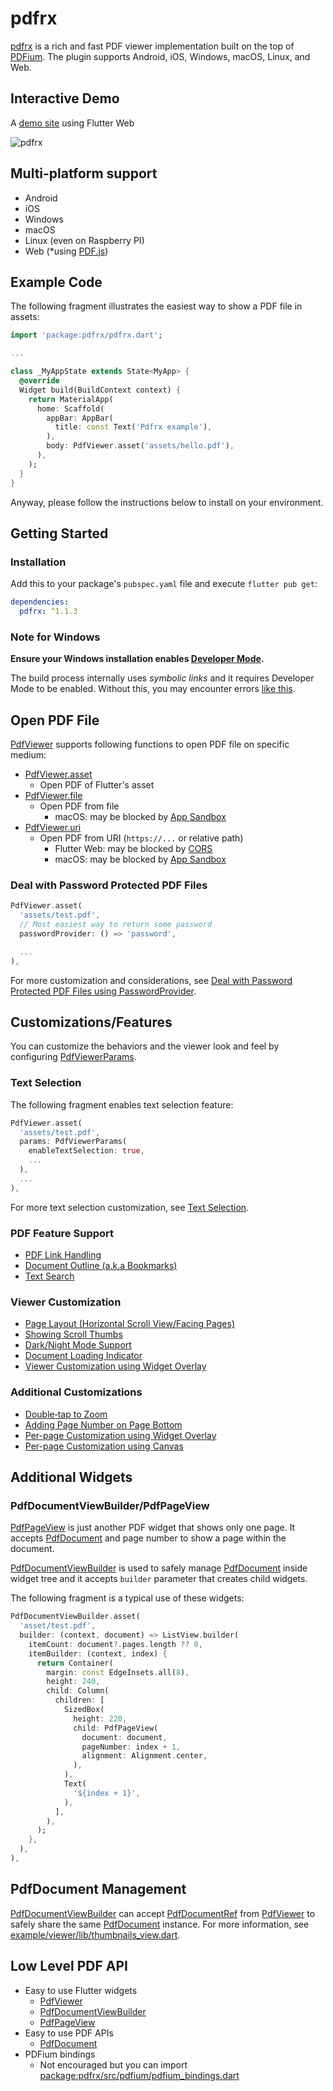 # pdfrx

[pdfrx](https://pub.dartlang.org/packages/pdfrx) is a rich and fast PDF viewer implementation built on the top of [PDFium](https://pdfium.googlesource.com/pdfium/).
The plugin supports Android, iOS, Windows, macOS, Linux, and Web.

## Interactive Demo

A [demo site](https://espresso3389.github.io/pdfrx/) using Flutter Web

![pdfrx](https://github.com/espresso3389/pdfrx/assets/1311400/b076ac0b-e2cb-48f0-8772-9891537ade7b)

## Multi-platform support

- Android
- iOS
- Windows
- macOS
- Linux (even on Raspberry PI)
- Web (\*using [PDF.js](https://mozilla.github.io/pdf.js/))

## Example Code

The following fragment illustrates the easiest way to show a PDF file in assets:

```dart
import 'package:pdfrx/pdfrx.dart';

...

class _MyAppState extends State<MyApp> {
  @override
  Widget build(BuildContext context) {
    return MaterialApp(
      home: Scaffold(
        appBar: AppBar(
          title: const Text('Pdfrx example'),
        ),
        body: PdfViewer.asset('assets/hello.pdf'),
      ),
    );
  }
}
```

Anyway, please follow the instructions below to install on your environment.

## Getting Started

### Installation

Add this to your package's `pubspec.yaml` file and execute `flutter pub get`:

```yaml
dependencies:
  pdfrx: ^1.1.3
```

### Note for Windows

**Ensure your Windows installation enables [Developer Mode](https://learn.microsoft.com/en-us/windows/apps/get-started/enable-your-device-for-development#activate-developer-mode).**

The build process internally uses *symbolic links* and it requires Developer Mode to be enabled.
Without this, you may encounter errors [like this](https://github.com/espresso3389/pdfrx/issues/34).

## Open PDF File

[PdfViewer](https://pub.dev/documentation/pdfrx/latest/pdfrx/PdfViewer-class.html) supports following functions to open PDF file on specific medium:

- [PdfViewer.asset](https://pub.dev/documentation/pdfrx/latest/pdfrx/PdfViewer/PdfViewer.asset.html)
  - Open PDF of Flutter's asset
- [PdfViewer.file](https://pub.dev/documentation/pdfrx/latest/pdfrx/PdfViewer/PdfViewer.file.html)
  - Open PDF from file
    - macOS: may be blocked by [App Sandbox](https://github.com/espresso3389/pdfrx/wiki/macOS:-Deal-with-App-Sandbox)
- [PdfViewer.uri](https://pub.dev/documentation/pdfrx/latest/pdfrx/PdfViewer/PdfViewer.uri.html)
  - Open PDF from URI (`https://...` or relative path)
    - Flutter Web: may be blocked by [CORS](https://developer.mozilla.org/en-US/docs/Web/HTTP/CORS)
    - macOS: may be blocked by [App Sandbox](https://github.com/espresso3389/pdfrx/wiki/macOS:-Deal-with-App-Sandbox)

### Deal with Password Protected PDF Files

```dart
PdfViewer.asset(
  'assets/test.pdf',
  // Most easiest way to return some password
  passwordProvider: () => 'password',

  ...
),
```

For more customization and considerations, see [Deal with Password Protected PDF Files using PasswordProvider](https://github.com/espresso3389/pdfrx/wiki/Deal-with-Password-Protected-PDF-Files-using-PasswordProvider).

## Customizations/Features

You can customize the behaviors and the viewer look and feel by configuring [PdfViewerParams](https://pub.dev/documentation/pdfrx/latest/pdfrx/PdfViewerParams-class.html).

### Text Selection

The following fragment enables text selection feature:

```dart
PdfViewer.asset(
  'assets/test.pdf',
  params: PdfViewerParams(
    enableTextSelection: true,
    ...
  ),
  ...
),
```

For more text selection customization, see [Text Selection](https://github.com/espresso3389/pdfrx/wiki/Text-Selection).

### PDF Feature Support

- [PDF Link Handling](https://github.com/espresso3389/pdfrx/wiki/PDF-Link-Handling)
- [Document Outline (a.k.a Bookmarks)](https://github.com/espresso3389/pdfrx/wiki/Document-Outline-(a.k.a-Bookmarks))
- [Text Search](https://github.com/espresso3389/pdfrx/wiki/Text-Search)

### Viewer Customization

- [Page Layout (Horizontal Scroll View/Facing Pages)](https://github.com/espresso3389/pdfrx/wiki/Page-Layout-Customization)
- [Showing Scroll Thumbs](https://github.com/espresso3389/pdfrx/wiki/Showing-Scroll-Thumbs)
- [Dark/Night Mode Support](https://github.com/espresso3389/pdfrx/wiki/Dark-Night-Mode-Support)
- [Document Loading Indicator](https://github.com/espresso3389/pdfrx/wiki/Document-Loading-Indicator)
- [Viewer Customization using Widget Overlay](https://pub.dev/documentation/pdfrx/latest/pdfrx/PdfViewerParams/viewerOverlayBuilder.html)

### Additional Customizations

- [Double‐tap to Zoom](https://github.com/espresso3389/pdfrx/wiki/Double%E2%80%90tap-to-Zoom)
- [Adding Page Number on Page Bottom](https://github.com/espresso3389/pdfrx/wiki/Adding-Page-Number-on-Page-Bottom)
- [Per-page Customization using Widget Overlay](https://pub.dev/documentation/pdfrx/latest/pdfrx/PdfViewerParams/pageOverlaysBuilder.html)
- [Per-page Customization using Canvas](https://pub.dev/documentation/pdfrx/latest/pdfrx/PdfViewerParams/pagePaintCallbacks.html)

## Additional Widgets

### PdfDocumentViewBuilder/PdfPageView

[PdfPageView](https://pub.dev/documentation/pdfrx/latest/pdfrx/PdfPageView-class.html) is just another PDF widget that shows only one page. It accepts [PdfDocument](https://pub.dev/documentation/pdfrx/latest/pdfrx/PdfDocument-class.html) and page number to show a page within the document.

[PdfDocumentViewBuilder](https://pub.dev/documentation/pdfrx/latest/pdfrx/PdfDocumentViewBuilder-class.html) is used to safely manage [PdfDocument](https://pub.dev/documentation/pdfrx/latest/pdfrx/PdfDocument-class.html) inside widget tree and it accepts `builder` parameter that creates child widgets.

The following fragment is a typical use of these widgets:

```dart
PdfDocumentViewBuilder.asset(
  'asset/test.pdf',
  builder: (context, document) => ListView.builder(
    itemCount: document?.pages.length ?? 0,
    itemBuilder: (context, index) {
      return Container(
        margin: const EdgeInsets.all(8),
        height: 240,
        child: Column(
          children: [
            SizedBox(
              height: 220,
              child: PdfPageView(
                document: document,
                pageNumber: index + 1,
                alignment: Alignment.center,
              ),
            ),
            Text(
              '${index + 1}',
            ),
          ],
        ),
      );
    },
  ),
),
```

## PdfDocument Management

[PdfDocumentViewBuilder](https://pub.dev/documentation/pdfrx/latest/pdfrx/PdfDocumentViewBuilder-class.html) can accept [PdfDocumentRef](https://pub.dev/documentation/pdfrx/latest/pdfrx/PdfDocumentRef-class.html) from [PdfViewer](https://pub.dev/documentation/pdfrx/latest/pdfrx/PdfViewer-class.html) to safely share the same [PdfDocument](https://pub.dev/documentation/pdfrx/latest/pdfrx/PdfDocument-class.html) instance. For more information, see [example/viewer/lib/thumbnails_view.dart](example/viewer/lib/thumbnails_view.dart).

## Low Level PDF API

- Easy to use Flutter widgets
  - [PdfViewer](https://pub.dev/documentation/pdfrx/latest/pdfrx/PdfViewer-class.html)
  - [PdfDocumentViewBuilder](https://pub.dev/documentation/pdfrx/latest/pdfrx/PdfDocumentViewBuilder-class.html)
  - [PdfPageView](https://pub.dev/documentation/pdfrx/latest/pdfrx/PdfPageView-class.html)
- Easy to use PDF APIs
  - [PdfDocument](https://pub.dev/documentation/pdfrx/latest/pdfrx/PdfDocument-class.html)
- PDFium bindings
  - Not encouraged but you can import [package:pdfrx/src/pdfium/pdfium_bindings.dart](https://github.com/espresso3389/pdfrx/blob/master/lib/src/pdfium/pdfium_bindings.dart)
